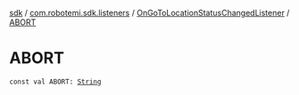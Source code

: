 [sdk](../../index.md) / [com.robotemi.sdk.listeners](../index.md) / [OnGoToLocationStatusChangedListener](index.md) / [ABORT](./-a-b-o-r-t.md)

# ABORT

`const val ABORT: `[`String`](https://kotlinlang.org/api/latest/jvm/stdlib/kotlin/-string/index.html)